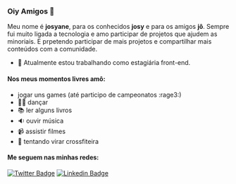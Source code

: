 ### Oiy Amigos 👋

Meu nome é **josyane**, para os conhecidos **josy** e para os amigos **jô**. Sempre fui muito ligada a tecnologia e amo participar de projetos que ajudem as minoriais. E prpetendo participar de mais projetos e compartilhar mais conteúdos com a comunidade.

* :wedding: Atualmente estou trabalhando como estagiária front-end.

#### **Nos meus momentos livres amô:**
* jogar uns games (até participo de campeonatos :rage3:)
* :ok_woman: dançar
* :books: ler alguns livros
* :sound: ouvir música 
* :video_camera: assistir filmes
* :runner: tentando virar crossfiteira

#### Me seguem nas minhas redes: 

[![Twitter Badge](https://img.shields.io/badge/-Twitter-1ca0f1?style=flat-square&labelColor=1ca0f1&logo=twitter&logoColor=white&link=https://twitter.com/josyscript)](https://twitter.com/josyscript)
[![Linkedin Badge](https://img.shields.io/badge/-LinkedIn-blue?style=flat-square&logo=Linkedin&logoColor=white&link=https://www.linkedin.com/in/josyanetartarini)](https://www.linkedin.com/in/josyanetartarini)


<!--
**jtartarini/jtartarini** is a ✨ _special_ ✨ repository because its `README.md` (this file) appears on your GitHub profile.

Here are some ideas to get you started:

- 🔭 I’m currently working on ...
- 🌱 I’m currently learning ...
- 👯 I’m looking to collaborate on ...
- 🤔 I’m looking for help with ...
- 💬 Ask me about ...
- 📫 How to reach me: ...
- 😄 Pronouns: ...
- ⚡ Fun fact: ...
-->
